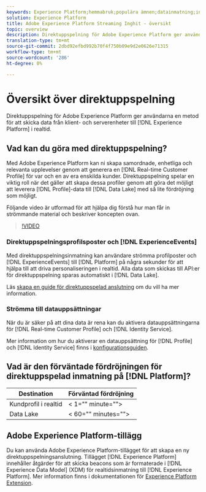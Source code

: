 ```yaml
---
keywords: Experience Platform;hemmabruk;populära ämnen;datainmatning;inmatade data;strömning;översikt;strömningsupptagning;latens;strömningstid;
solution: Experience Platform
title: Adobe Experience Platform Streaming Inghit - översikt
topic: overview
description: Direktuppspelning för Adobe Experience Platform ger användare en metod för att skicka data från klient- och serverenheter till Experience Platform i realtid.
translation-type: tm+mt
source-git-commit: 2dbd92efbd992b70f4f750b09e9d2e0626e71315
workflow-type: tm+mt
source-wordcount: '286'
ht-degree: 0%

---
```



# Översikt över direktuppspelning

Direktuppspelning för Adobe Experience Platform ger användarna en metod för att skicka data från klient- och serverenheter till [!DNL Experience Platform] i realtid.

## Vad kan du göra med direktuppspelning?

Med Adobe Experience Platform kan ni skapa samordnade, enhetliga och relevanta upplevelser genom att generera en [!DNL Real-time Customer Profile] för var och en av era enskilda kunder. Direktuppspelning spelar en viktig roll när det gäller att skapa dessa profiler genom att göra det möjligt att leverera [!DNL Profile]-data till [!DNL Data Lake] med så lite fördröjning som möjligt.

Följande video är utformad för att hjälpa dig förstå hur man får in strömmande material och beskriver koncepten ovan.

>[!VIDEO](https://video.tv.adobe.com/v/28425?quality=12&learn=on)

### Direktuppspelningsprofilsposter och [!DNL ExperienceEvents]

Med direktuppspelningsinmatning kan användare strömma profilposter och [!DNL ExperienceEvents] till [!DNL Platform] på några sekunder för att hjälpa till att driva personaliseringen i realtid. Alla data som skickas till API:er för direktuppspelning sparas automatiskt i [!DNL Data Lake].

Läs [skapa en guide för direktuppspelad anslutning](../tutorials/create-streaming-connection.md) om du vill ha mer information.

### Strömma till datauppsättningar

När du är säker på att dina data är rena kan du aktivera datauppsättningarna för [!DNL Real-time Customer Profile] och [!DNL Identity Service].

Mer information om hur du aktiverar en datauppsättning för [!DNL Profile] och [!DNL Identity Service] finns i [konfigurationsguiden](../../profile/tutorials/dataset-configuration.md).

## Vad är den förväntade fördröjningen för direktuppspelad inmatning på [!DNL Platform]?

| Destination | Förväntad fördröjning |
| --------- | ---------------- |
| Kundprofil i realtid | &lt; 1=&quot;&quot; minute=&quot;&quot;> |
| Data Lake | &lt; 60=&quot;&quot; minutes=&quot;&quot;> |

## Adobe Experience Platform-tillägg

Du kan använda Adobe Experience Platform-tillägget för att skapa en ny direktuppspelningsanslutning. Tillägget [!DNL Experience Platform] innehåller åtgärder för att skicka beacons som är formaterade i [!DNL Experience Data Model] (XDM) för realtidsinmatning till [!DNL Experience Platform]. Mer information finns i dokumentationen för [Experience Platform Extension](https://experienceleague.adobe.com/docs/launch/using/extensions-ref/adobe-extension/adobe-experience-platform-extension.html).